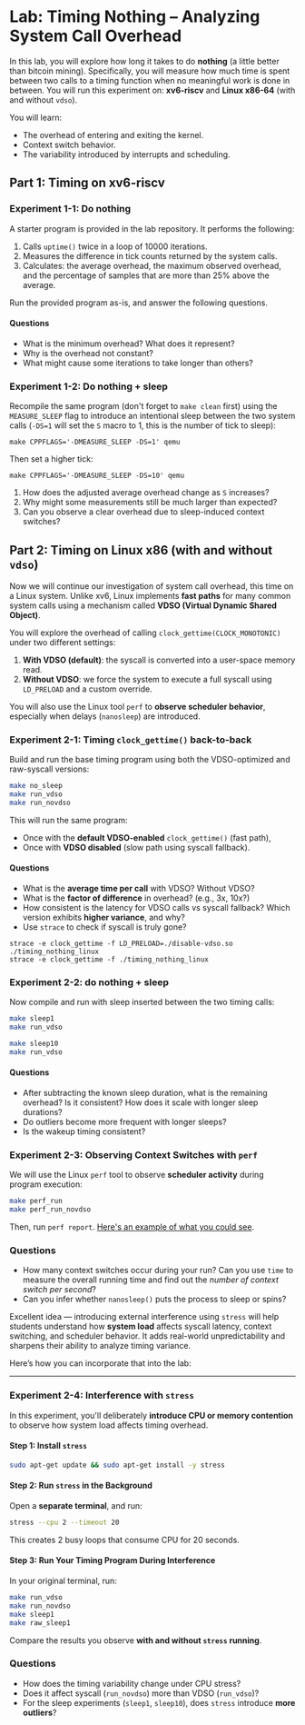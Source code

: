 # Lab: Timing Nothing – Analyzing System Call Overhead

In this lab, you will explore how long it takes to do **nothing** (a little better than bitcoin mining).  Specifically, you will measure how much time is spent between two calls to a timing function when no meaningful work is done in between.
You will run this experiment on: **xv6-riscv** and **Linux x86-64** (with and without `vdso`).

You will learn:

* The overhead of entering and exiting the kernel.
* Context switch behavior.
* The variability introduced by interrupts and scheduling.

## Part 1: Timing on xv6-riscv

### Experiment 1-1: Do nothing

A starter program is provided in the lab repository. It performs the following:

1. Calls `uptime()` twice in a loop of 10000 iterations.
2. Measures the difference in tick counts returned by the system calls.
3. Calculates: the average overhead, the maximum observed overhead, and the percentage of samples that are more than 25% above the average.

Run the provided program as-is, and answer the following questions.

#### Questions

* What is the minimum overhead? What does it represent?
* Why is the overhead not constant?
* What might cause some iterations to take longer than others?

### Experiment 1-2: Do nothing + sleep

Recompile the same program (don't forget to `make clean` first) using the `MEASURE_SLEEP` flag to introduce an intentional sleep between the two system calls (`-DS=1` will set the `S` macro to 1, this is the number of tick to sleep):

```bash=
make CPPFLAGS='-DMEASURE_SLEEP -DS=1' qemu
```

Then set a higher tick:

```bash=
make CPPFLAGS='-DMEASURE_SLEEP -DS=10' qemu
```

1. How does the adjusted average overhead change as `S` increases?
2. Why might some measurements still be much larger than expected?
3. Can you observe a clear overhead due to sleep-induced context switches?

## Part 2: Timing on Linux x86 (with and without `vdso`)

Now we will continue our investigation of system call overhead, this time on a Linux system. Unlike xv6, Linux implements **fast paths** for many common system calls using a mechanism called **VDSO (Virtual Dynamic Shared Object)**.

You will explore the overhead of calling `clock_gettime(CLOCK_MONOTONIC)` under two different settings:

1. **With VDSO (default)**: the syscall is converted into a user-space memory read.
2. **Without VDSO**: we force the system to execute a full syscall using `LD_PRELOAD` and a custom override.

You will also use the Linux tool `perf` to **observe scheduler behavior**, especially when delays (`nanosleep`) are introduced.

### Experiment 2-1: Timing `clock_gettime()` back-to-back

Build and run the base timing program using both the VDSO-optimized and raw-syscall versions:

```sh
make no_sleep
make run_vdso
make run_novdso
```

This will run the same program:

* Once with the **default VDSO-enabled** `clock_gettime()` (fast path),
* Once with **VDSO disabled** (slow path using syscall fallback).

#### Questions

* What is the **average time per call** with VDSO? Without VDSO?
* What is the **factor of difference** in overhead? (e.g., 3x, 10x?)
* How consistent is the latency for VDSO calls vs syscall fallback?  Which version exhibits **higher variance**, and why?
* Use `strace` to check if syscall is truly gone?

```shell=
strace -e clock_gettime -f LD_PRELOAD=./disable-vdso.so ./timing_nothing_linux
strace -e clock_gettime -f ./timing_nothing_linux
```

### Experiment 2-2: do nothing + sleep

Now compile and run with sleep inserted between the two timing calls:

```sh
make sleep1
make run_vdso

make sleep10
make run_vdso
```

#### Questions

* After subtracting the known sleep duration, what is the remaining overhead? Is it consistent? How does it scale with longer sleep durations?
* Do outliers become more frequent with longer sleeps?
* Is the wakeup timing consistent?

### Experiment 2-3: Observing Context Switches with `perf`

We will use the Linux `perf` tool to observe **scheduler activity** during program execution:

```sh
make perf_run
make perf_run_novdso
```

Then, run `perf report`. [Here's an example of what you could see](https://en.ittrip.xyz/c-language/c-perf-context-switches#index_id11).

### Questions

* How many context switches occur during your run? Can you use `time` to measure the overall running time and find out the *number of context switch per second*?
* Can you infer whether `nanosleep()` puts the process to sleep or spins?

Excellent idea — introducing external interference using `stress` will help students understand how **system load** affects syscall latency, context switching, and scheduler behavior. It adds real-world unpredictability and sharpens their ability to analyze timing variance.

Here’s how you can incorporate that into the lab:

---

### Experiment 2-4: Interference with `stress`

In this experiment, you'll deliberately **introduce CPU or memory contention** to observe how system load affects timing overhead.

#### Step 1: Install `stress`

```sh
sudo apt-get update && sudo apt-get install -y stress
```

#### Step 2: Run `stress` in the Background

Open a **separate terminal**, and run:

```sh
stress --cpu 2 --timeout 20
```

This creates 2 busy loops that consume CPU for 20 seconds.

#### Step 3: Run Your Timing Program During Interference

In your original terminal, run:

```sh
make run_vdso
make run_novdso
make sleep1
make raw_sleep1
```

Compare the results you observe **with and without `stress` running**.

### Questions

* How does the timing variability change under CPU stress?
* Does it affect syscall (`run_novdso`) more than VDSO (`run_vdso`)?
* For the sleep experiments (`sleep1`, `sleep10`), does `stress` introduce **more outliers**?
